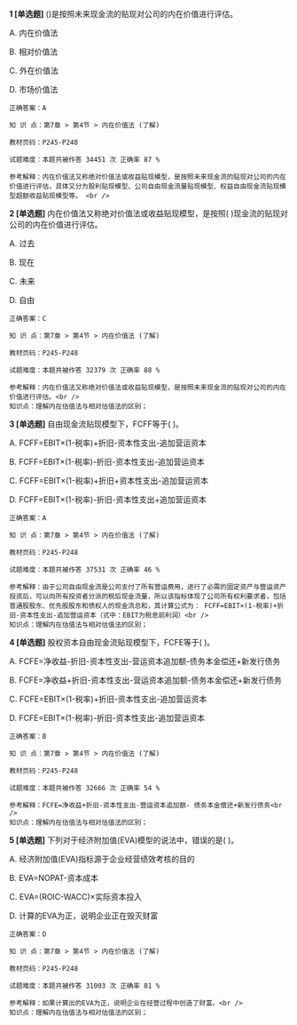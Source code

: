 **1 [单选题]** ()是按照未来现金流的贴现对公司的内在价值进行评估。

A. 内在价值法

B. 相对价值法

C. 外在价值法

D. 市场价值法 

```
正确答案：A

知 识 点：第7章 > 第4节 > 内在价值法 (了解)

教材页码：P245-P248

试题难度：本题共被作答 34451 次 正确率 87 %

参考解释：内在价值法又称绝对价值法或收益贴现模型，是按照未来现金流的贴现对公司的内在价值进行评估，具体又分为股利贴现模型、公司自由现金流量贴现模型、权益自由现金流贴现模型超额收益贴现模型等。 <br />
```


**2 [单选题]** 内在价值法又称绝对价值法或收益贴现模型，是按照( )现金流的贴现对公司的内在价值进行评估。

A. 过去

B. 现在

C. 未来

D. 自由 

```
正确答案：C

知 识 点：第7章 > 第4节 > 内在价值法 (了解)

教材页码：P245-P248

试题难度：本题共被作答 32379 次 正确率 88 %

参考解释：内在价值法又称绝对价值法或收益贴现模型，是按照未来现金流的贴现对公司的内在价值进行评估。<br />
知识点：理解内在估值法与相对估值法的区别；
```


**3 [单选题]** 自由现金流贴现模型下，FCFF等于( )。

A. FCFF=EBIT×(1-税率)+折旧-资本性支出-追加营运资本

B. FCFF=EBIT×(1-税率)-折旧-资本性支出-追加营运资本

C. FCFF=EBIT×(1-税率)+折旧+资本性支出-追加营运资本

D. FCFF=EBIT×(1-税率)-折旧-资本性支出+追加营运资本 

```
正确答案：A

知 识 点：第7章 > 第4节 > 内在价值法 (了解)

教材页码：P245-P248

试题难度：本题共被作答 37531 次 正确率 46 %

参考解释：由于公司自由现金流是公司支付了所有营运费用，进行了必需的固定资产与营运资产投资后，可以向所有投资者分派的税后现金流量，所以该指标体现了公司所有权利要求者，包括普通股股东、优先股股东和债权人的现金流总和，其计算公式为： FCFF=EBIT×(1-税率)+折旧-资本性支出-追加营运资本（式中：EBIT为税息前利润）<br />
知识点：理解内在估值法与相对估值法的区别；
```


**4 [单选题]** 股权资本自由现金流贴现模型下，FCFE等于( )。

A. FCFE=净收益-折旧-资本性支出-营运资本追加额-债务本金偿还+新发行债务

B. FCFE=净收益+折旧-资本性支出-营运资本追加额-债务本金偿还+新发行债务

C. FCFE=EBIT×(1-税率)+折旧-资本性支出-追加营运资本

D. FCFE=EBIT×(1-税率)-折旧-资本性支出-追加营运资本 

```
正确答案：B

知 识 点：第7章 > 第4节 > 内在价值法 (了解)

教材页码：P245-P248

试题难度：本题共被作答 32666 次 正确率 54 %

参考解释：FCFE=净收益+折旧-资本性支出-营运资本追加额- 债务本金偿还+新发行债务<br />
知识点：理解内在估值法与相对估值法的区别；
```


**5 [单选题]** 下列对于经济附加值(EVA)模型的说法中，错误的是( )。

A. 经济附加值(EVA)指标源于企业经营绩效考核的目的

B. EVA=NOPAT-资本成本

C. EVA=(ROIC-WACC)×实际资本投入

D. 计算的EVA为正，说明企业正在毁灭财富 

```
正确答案：D

知 识 点：第7章 > 第4节 > 内在价值法 (了解)

教材页码：P245-P248

试题难度：本题共被作答 31003 次 正确率 81 %

参考解释：如果计算出的EVA为正，说明企业在经营过程中创造了财富。<br />
知识点：理解内在估值法与相对估值法的区别；
```

